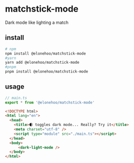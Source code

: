 # matchstick-mode

Dark mode like lighting a match

## install

```bash
# npm
npm install @elonehoo/matchstick-mode
#yarn
yarn add @elonehoo/matchstick-mode
#pnpm
pnpm install @elonehoo/matchstick-mode
```

## usage

```typescript
// main.ts
export * from '@elonehoo/matchstick-mode'
```
```html
<!DOCTYPE html>
<html lang="en">
  <head>
    <title>🌒 toggles dark mode... Really? Try it</title>
    <meta charset="utf-8" />
    <script type="module" src="./main.ts"></script>
  </head>
  <body>
      <dark-light-mode />
  </body>
</html>
```
